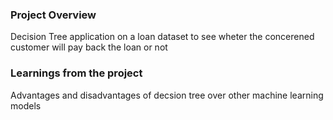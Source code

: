 ### Project Overview

 Decision Tree application on a loan dataset to see wheter the concerened customer will pay back the loan or not


### Learnings from the project

 Advantages and disadvantages of decsion tree over other machine learning models


